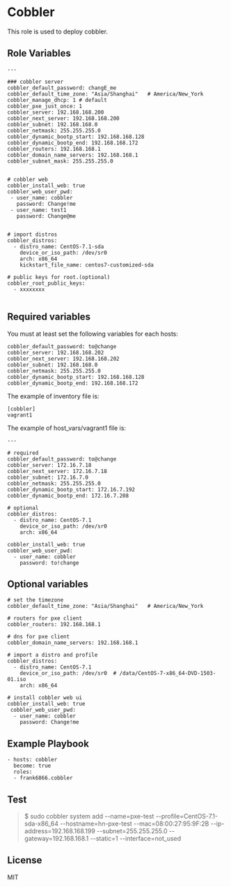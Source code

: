 Cobbler
=======

This role is used to deploy cobbler.

Role Variables
--------------



```
---

### cobbler server
cobbler_default_password: changE_me
cobbler_default_time_zone: "Asia/Shanghai"   # America/New_York
cobbler_manage_dhcp: 1 # default
cobbler_pxe_just_once: 1
cobbler_server: 192.168.168.200
cobbler_next_server: 192.168.168.200
cobbler_subnet: 192.168.168.0
cobbler_netmask: 255.255.255.0
cobbler_dynamic_bootp_start: 192.168.168.128
cobbler_dynamic_bootp_end: 192.168.168.172
cobbler_routers: 192.168.168.1
cobbler_domain_name_servers: 192.168.168.1
cobbler_subnet_mask: 255.255.255.0


# cobbler web
cobbler_install_web: true
cobbler_web_user_pwd:
 - user_name: cobbler
   password: Change!me
 - user_name: test1
   password: Change@me


# import distros
cobbler_distros:
  - distro_name: CentOS-7.1-sda
    device_or_iso_path: /dev/sr0
    arch: x86_64
    kickstart_file_name: centos7-customized-sda

# public keys for root.(optional)
cobbler_root_public_keys:
  - xxxxxxxx


```




## Required variables

You must at least set the following variables for each hosts:

```
cobbler_default_password: to@change
cobbler_server: 192.168.168.202
cobbler_next_server: 192.168.168.202
cobbler_subnet: 192.168.168.0
cobbler_netmask: 255.255.255.0
cobbler_dynamic_bootp_start: 192.168.168.128
cobbler_dynamic_bootp_end: 192.168.168.172
```

The example of inventory file is:

```
[cobbler]
vagrant1
```

The example of host_vars/vagrant1 file is:

```
---

# required
cobbler_default_password: to@change
cobbler_server: 172.16.7.18
cobbler_next_server: 172.16.7.18
cobbler_subnet: 172.16.7.0
cobbler_netmask: 255.255.255.0
cobbler_dynamic_bootp_start: 172.16.7.192
cobbler_dynamic_bootp_end: 172.16.7.208

# optional
cobbler_distros:
  - distro_name: CentOS-7.1
    device_or_iso_path: /dev/sr0
    arch: x86_64

cobbler_install_web: true
cobbler_web_user_pwd:
  - user_name: cobbler
    password: to!change
```


## Optional variables

```
# set the timezone
cobbler_default_time_zone: "Asia/Shanghai"   # America/New_York

# routers for pxe client
cobbler_routers: 192.168.168.1

# dns for pxe client
cobbler_domain_name_servers: 192.168.168.1

# import a distro and profile
cobbler_distros:
  - distro_name: CentOS-7.1
    device_or_iso_path: /dev/sr0  # /data/CentOS-7-x86_64-DVD-1503-01.iso
    arch: x86_64

# install cobbler web ui
cobbler_install_web: true
 cobbler_web_user_pwd:
  - user_name: cobbler
    password: Change!me
```


Example Playbook
----------------

```
- hosts: cobbler
  become: true
  roles:
  - frank6866.cobbler
```

Test
-----
> $ sudo cobbler system add --name=pxe-test --profile=CentOS-7.1-sda-x86_64 --hostname=hn-pxe-test --mac=08:00:27:95:9F:2B --ip-address=192.168.168.199 --subnet=255.255.255.0 --gateway=192.168.168.1 --static=1 --interface=not_used



License
-------

MIT

